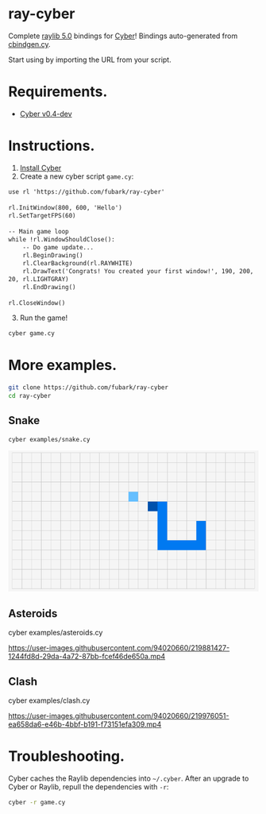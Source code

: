 # ray-cyber
Complete [raylib 5.0](https://github.com/raysan5/raylib) bindings for [Cyber](https://cyberscript.dev)!
Bindings auto-generated from [cbindgen.cy](https://github.com/fubark/cyber/blob/master/src/cbindgen.cy).

Start using by importing the URL from your script.

# Requirements.
* [Cyber v0.4-dev](https://github.com/fubark/cyber/releases/tag/latest)

# Instructions.
1. [Install Cyber](https://github.com/fubark/cyber#install)
2. Create a new cyber script `game.cy`:
```text
use rl 'https://github.com/fubark/ray-cyber'

rl.InitWindow(800, 600, 'Hello')
rl.SetTargetFPS(60)

-- Main game loop
while !rl.WindowShouldClose():
    -- Do game update...
    rl.BeginDrawing()
    rl.ClearBackground(rl.RAYWHITE)
    rl.DrawText('Congrats! You created your first window!', 190, 200, 20, rl.LIGHTGRAY)
    rl.EndDrawing()

rl.CloseWindow()
```
3. Run the game!
```sh
cyber game.cy
```

# More examples.
```sh
git clone https://github.com/fubark/ray-cyber
cd ray-cyber
```
## Snake
```sh
cyber examples/snake.cy
```
![snake](./images/classic_snake.png)

## Asteroids
cyber examples/asteroids.cy

https://user-images.githubusercontent.com/94020660/219881427-1244fd8d-29da-4a72-87bb-fcef46de650a.mp4

## Clash
cyber examples/clash.cy

https://user-images.githubusercontent.com/94020660/219976051-ea658da6-e46b-4bbf-b191-f73151efa309.mp4

# Troubleshooting.
Cyber caches the Raylib dependencies into `~/.cyber`. After an upgrade to Cyber or Raylib, repull the dependencies with `-r`:
```sh
cyber -r game.cy
```
